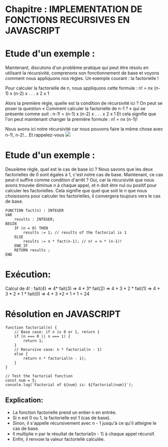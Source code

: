 # Chapitre : IMPLEMENTATION DE FONCTIONS RECURSIVES EN JAVASCRIPT


# Etude d'un exemple :

Maintenant, discutons d'un problème pratique qui peut être résolu en utilisant la récursivité, comprenons son fonctionnement de base et voyons comment nous appliquons nos règles. Un exemple courant : la factorielle !

Pour calculer la factorielle de n, nous appliquons cette formule :
n! = nx (n-1) x (n-2) x . . . x 2 x 1

Alors la première règle, quelle est la condition de récursivité ici ? On peut se poser la question « Comment calculer la factorielle de n-1 ? » qui se présente comme suit : n-1! = (n-1) x (n-2) x . . . x 2 x 1
Et cela signifie que l'on peut maintenant changer la première formule : n! = nx (n-1)!

Nous avons ici notre récursivité car nous pouvons faire la même chose avec n-1!, n-2!...
Et rappelez-vous
![](https://i.imgur.com/GfCky9G.png)

# Etude d'un exemple :

Deuxième règle, quel est le cas de base ici ? Nous savons que les deux factorielles de 0 sont égales à 1, c'est notre cas de base. Maintenant, ce cas peut-il suffire comme condition d'arrêt ?
Oui, car la récursivité que nous avons trouvée diminue n à chaque appel, et n doit être nul ou positif pour calculer les factorielles. Cela signifie que quel que soit le n que nous choisissons pour calculer les factorielles, il convergera toujours vers le cas de base.

```
FUNCTION fact(n) : INTEGER
VAR 
    results : INTEGER;
BEGIN
    IF (n = 0) THEN
        results := 1; // results of the factorial is 1
    ELSE
        results := n * fact(n-1); // n! = n * (n-1)!
    END_IF
    RETURN results ;
END

```

# Exécution:

Calcul de 4! :
fait(4) => 4* fait(3) => 4 * 3* fait(2) => 4 * 3 * 2 * fait(1) => 4 * 3 * 2 * 1 * fait(0) => 4 * 3 *2 * 1 * 1 = 24

# Résolution en JAVASCRIPT

```
function factorial(n) {
    // Base case: if n is 0 or 1, return 1
    if (n === 0 || n === 1) {
        return 1;
    }
    // Recursive case: n * factorial(n - 1)
    else {
        return n * factorial(n - 1);
    }
}

// Test the factorial function
const num = 5;
console.log(`Factorial of ${num} is: ${factorial(num)}`);
```

## Explication:

* La fonction factorielle prend un entier n en entrée.
* Si n est 0 ou 1, la factorielle est 1 (cas de base).
* Sinon, il s'appelle récursivement avec n - 1 jusqu'à ce qu'il atteigne le cas de base.
* Il multiplie n par le résultat de factorial(n - 1) à chaque appel récursif.
* Enfin, il renvoie la valeur factorielle calculée.
